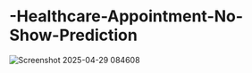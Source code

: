# -Healthcare-Appointment-No-Show-Prediction

![Screenshot 2025-04-29 084608](https://github.com/user-attachments/assets/deebb16f-12ba-4165-9a8a-4f3a653b5e64)
